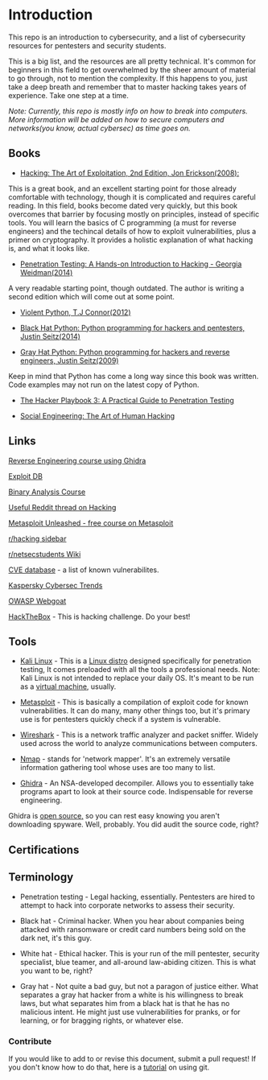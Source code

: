 # Introduction
This repo is an introduction to cybersecurity, and a list of cybersecurity resources for pentesters and security students.

This is a big list, and the resources are all pretty technical. It's common for beginners in this field to get overwhelmed by the sheer amount of material to go through, not to mention the complexity. If this happens to you, just take a deep breath and remember that to master hacking takes years of experience. Take one step at a time.

*Note: Currently, this repo is mostly info on how to break into computers. More information will be added on how to secure computers and networks(you know, actual cybersec) as time goes on.*

## Books
* [Hacking: The Art of Exploitation, 2nd Edition, Jon Erickson(2008):](https://www.thriftbooks.com/w/hacking-the-art-of-exploitation_jon-erickson/273280/#isbn=1593271441&idiq=5461322)

This is a great book, and an excellent starting point for those already comfortable with technology, though it is complicated and requires careful reading. In this field, books become dated very quickly, but this book overcomes that barrier by focusing mostly on principles, instead of specific tools. You will learn the basics of C programming (a must for reverse engineers) and the techincal details of how to exploit vulnerabilities, plus a primer on cryptography. It provides a holistic explanation of what hacking is, and what it looks like.

* [Penetration Testing: A Hands-on Introduction to Hacking - Georgia Weidman(2014)](https://www.amazon.com/Penetration-Testing-Hands-Introduction-Hacking/dp/1593275641)

A very readable starting point, though outdated. The author is writing a second edition which will come out at some point.

* [Violent Python, T.J Connor(2012)](https://www.academia.edu/4903104/Violent_Python_-_A_Cookbook_for_Hackers_Forensic_Analysts_Penetration_Testers_and_Security_Engineers)

* [Black Hat Python: Python programming for hackers and pentesters, Justin Seitz(2014)](https://olinux.net/wp-content/uploads/2019/01/python.pdf)

* [Gray Hat Python: Python programming for hackers and reverse engineers, Justin Seitz(2009)](https://nostarch.com/ghpython.htm)

Keep in mind that Python has come a long way since this book was written. Code examples may not run on the latest copy of Python.

* [The Hacker Playbook 3: A Practical Guide to Penetration Testing](https://www.amazon.com/Hacker-Playbook-Practical-Penetration-Testing-ebook/dp/B07CSPFYZ2)

* [Social Engineering: The Art of Human Hacking](https://www.amazon.com/Social-Engineering-Art-Human-Hacking/dp/0470639539)

## Links

[Reverse Engineering course using Ghidra](https://hackaday.io/project/172292-introduction-to-reverse-engineering-with-ghidra)

[Exploit DB](https://www.exploit-db.com/)

[Binary Analysis Course](https://maxkersten.nl/binary-analysis-course/)

[Useful Reddit thread on Hacking](https://www.reddit.com/r/hacking/comments/a3oicn/how_to_start_hacking_the_ultimate_two_path_guide/)

[Metasploit Unleashed - free course on Metasploit](https://www.offensive-security.com/metasploit-unleashed/)

[r/hacking sidebar](https://new.reddit.com/r/hacking/wiki/index#wiki_beginning_.26amp.3B_basics_to_hacking)

[r/netsecstudents Wiki](https://www.reddit.com/r/netsecstudents/wiki/index#wiki_where_to_start)

[CVE database](https://cve.mitre.org/index.html) - a list of known vulnerabilites.

[Kaspersky Cybersec Trends](https://www.kaspersky.com/blog/secure-futures-magazine/2020-cybersecurity-predictions/32068/)

[OWASP Webgoat](https://owasp.org/www-project-webgoat/)

[HackTheBox](https://www.hackthebox.eu/invite) - This is hacking challenge. Do your best!


## Tools

* [Kali Linux](https://www.kali.org/) - This is a [Linux distro](https://en.wikipedia.org/wiki/Linux_distribution) designed specifically for penetration testing, It comes preloaded with all the tools a professional needs. Note: Kali Linux is not intended to replace your daily OS. It's meant to be run as a [virtual machine](https://www.howtogeek.com/196060/beginner-geek-how-to-create-and-use-virtual-machines/), usually.

* [Metasploit](https://www.metasploit.com/) - This is basically a compilation of exploit code for known vulnerabilities. It can do many, many other things too, but it's primary use is for pentesters quickly check if a system is vulnerable.

* [Wireshark](https://www.wireshark.org/) - This is a network traffic analyzer and packet sniffer. Widely used across the world to analyze communications between computers.

* [Nmap](https://nmap.org/) - stands for 'network mapper'. It's an extremely versatile information gathering tool whose uses are too many to list.

* [Ghidra](https://ghidra-sre.org/) - An NSA-developed decompiler. Allows you to essentially take programs apart to look at their source code. Indispensable for reverse engineering.

Ghidra is [open source,](https://opensource.com/resources/what-open-source) so you can rest easy knowing you aren't downloading spyware. Well, probably. You did audit the source code, right?

## Certifications

## Terminology

* Penetration testing - Legal hacking, essentially. Pentesters are hired to attempt to hack into corporate networks to assess their security.

* Black hat - Criminal hacker. When you hear about companies being attacked with ransomware or credit card numbers being sold on the dark net, it's this guy.

* White hat - Ethical hacker. This is your run of the mill pentester, security specialist, blue teamer, and all-around law-abiding citizen. This is what you want to be, right?

* Gray hat - Not quite a bad guy, but not a paragon of justice either. What separates a gray hat hacker from a white is his willingness to break laws, but what separates him from a black hat is that he has no malicious intent. He might just use vulnerabilities for pranks, or for learning, or for bragging rights, or whatever else.

### Contribute

If you would like to add to or revise this document, submit a pull request! If you don't know how to do that, here is a [tutorial](https://product.hubspot.com/blog/git-and-github-tutorial-for-beginners) on using git.
